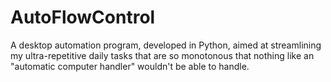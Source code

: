 # AutoFlowControl
A desktop automation program, developed in Python, aimed at streamlining my ultra-repetitive daily tasks that are so monotonous that nothing like an "automatic computer handler" wouldn't be able to handle.
